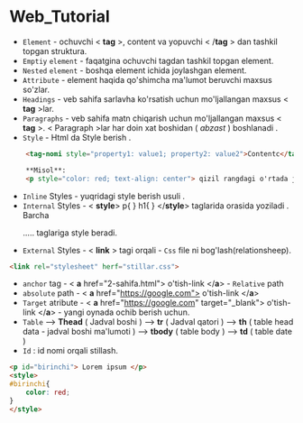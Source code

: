 # Web_Tutorial

- `Element` - ochuvchi  < **tag** >, content va yopuvchi  < /**tag** > dan tashkil topgan struktura.
- `Emptiy` `element` - faqatgina ochuvchi tagdan tashkil topgan element.
- `Nested` `element` - boshqa element ichida joylashgan element.
- `Attribute` - element haqida qo'shimcha ma'lumot beruvchi maxsus so'zlar.
- `Headings` - veb sahifa sarlavha ko'rsatish uchun mo'ljallangan maxsus < **tag** >lar.
- `Paragraphs` - veb sahifa matn chiqarish uchun mo'ljallangan maxsus < **tag** >. < Paragraph >lar har doin xat boshidan ( *abzast* ) boshlanadi .
- `Style` - Html da Style berish .

```html
	<tag-nomi style="property1: value1; property2: value2">Contentc</tag-nomi>

	**Misol**:
	<p style="color: red; text-align: center"> qizil rangdagi o'rtada joylashgan matn </p>
```

- `Inline` Styles - yuqridagi style berish usuli .
- `Internal` Styles -  < **style**> p{ } h1{ } </**style**> taglarida orasida yoziladi . Barcha <p> ..... taglariga style beradi.
- `External` Styles - < **link** > tagi orqali - `Css` file ni bog'lash(relationsheep).

```html
<link rel="stylesheet" herf="stillar.css">
```

- `anchor` tag - < **a** href="2-sahifa.html"> o'tish-link </**a**> - `Relative` path
- `absolute` path  - < **a** href="https://google.com"> o'tish-link </**a**>
- `Target` atribute - < **a** href="https://google.com" target="_blank"> o'tish-link </**a**> - yangi oynada ochib berish uchun.
- `Table` —> **Thead** ( Jadval boshi ) —> **tr** ( Jadval qatori ) —> **th** ( table head data - jadval boshi ma'lumoti ) —> **tbody** ( table body  ) —> **td** ( table date )
- `Id` : id nomi orqali stillash.

```html
<p id="birinchi"> Lorem ipsum </p>
<style>
#birinchi{
	color: red;
}
</style>
```